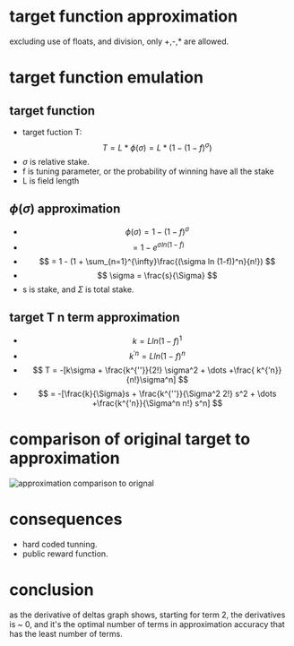 # target function approximation

excluding use of floats, and division, only +,-,* are allowed.

# target function emulation

## target function

- target fuction T: $$ T = L * \phi(\sigma) = L * (1- (1 - f)^{\sigma}) $$
- $\sigma$ is relative stake.
- f is tuning parameter, or the probability of winning have all the stake
- L is field length

## $\phi(\sigma)$ approximation

- $$\phi(\sigma) = 1 - (1-f)^{\sigma} $$
- $$ = 1 - e^{\sigma ln(1-f)} $$
- $$ = 1 - (1 + \sum_{n=1}^{\infty}\frac{(\sigma ln (1-f))^n}{n!}) $$
- $$ \sigma = \frac{s}{\Sigma} $$
- s is stake, and $\Sigma$ is total stake.

## target T n term approximation

- $$ k = L ln (1-f)^1 $$
- $$ k^{'n} =  L ln (1-f)^n $$
- $$ T = -[k\sigma + \frac{k^{''}}{2!} \sigma^2 + \dots +\frac{ k^{'n}}{n!}\sigma^n] $$
- $$  = -[\frac{k}{\Sigma}s + \frac{k^{''}}{\Sigma^2 2!} s^2 + \dots +\frac{k^{'n}}{\Sigma^n n!} s^n] $$

# comparison of original target to approximation

![approximation comparison to orignal](https://codeberg.org/darkrenaissance/darkfi/src/branch/master/script/research/crypsinous/linearindependence/target.png?raw=true)

# consequences

- hard coded tunning.
- public reward function.


# conclusion

as the derivative of deltas graph shows, starting for term 2, the derivatives is ~ 0, and it's the optimal number of terms in approximation accuracy that has the least number of terms.

